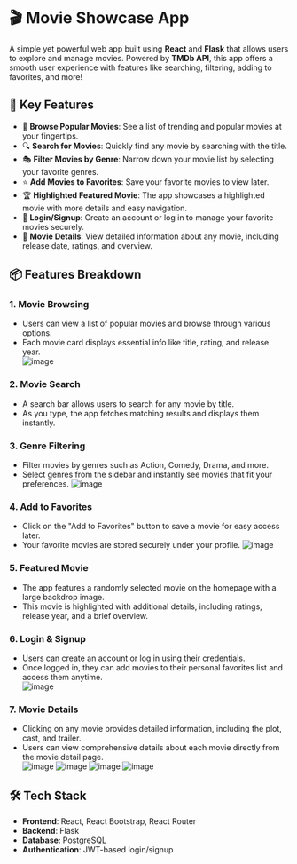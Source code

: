 # 🎬 Movie Showcase App  

A simple yet powerful web app built using **React** and **Flask** that allows users to explore and manage movies. Powered by **TMDb API**, this app offers a smooth user experience with features like searching, filtering, adding to favorites, and more!  

## 🚀 Key Features  

- 🎥 **Browse Popular Movies**: See a list of trending and popular movies at your fingertips.  
- 🔍 **Search for Movies**: Quickly find any movie by searching with the title.  
- 🎭 **Filter Movies by Genre**: Narrow down your movie list by selecting your favorite genres.  
- ⭐ **Add Movies to Favorites**: Save your favorite movies to view later.  
- 🏆 **Highlighted Featured Movie**: The app showcases a highlighted movie with more details and easy navigation.  
- 🔐 **Login/Signup**: Create an account or log in to manage your favorite movies securely.  
- 📜 **Movie Details**: View detailed information about any movie, including release date, ratings, and overview.  

## 📦 Features Breakdown  

### **1. Movie Browsing**  
- Users can view a list of popular movies and browse through various options.  
- Each movie card displays essential info like title, rating, and release year.  
![image](https://github.com/user-attachments/assets/635340e9-0ced-4041-9e33-18a2c4c49296)

### **2. Movie Search**  
- A search bar allows users to search for any movie by title.  
- As you type, the app fetches matching results and displays them instantly.

### **3. Genre Filtering**  
- Filter movies by genres such as Action, Comedy, Drama, and more.  
- Select genres from the sidebar and instantly see movies that fit your preferences.
![image](https://github.com/user-attachments/assets/01647ca6-e3d3-4fdf-8987-2cfa902d48e8)

### **4. Add to Favorites**  
- Click on the "Add to Favorites" button to save a movie for easy access later.  
- Your favorite movies are stored securely under your profile.
![image](https://github.com/user-attachments/assets/d8750407-6c35-40f8-8f1b-de7d89cc1c63)

### **5. Featured Movie**  
- The app features a randomly selected movie on the homepage with a large backdrop image.  
- This movie is highlighted with additional details, including ratings, release year, and a brief overview.  

### **6. Login & Signup**  
- Users can create an account or log in using their credentials.  
- Once logged in, they can add movies to their personal favorites list and access them anytime.  
 ![image](https://github.com/user-attachments/assets/02d44246-52cd-46fc-bfc7-5b92aaacf3ed)

### **7. Movie Details**  
- Clicking on any movie provides detailed information, including the plot, cast, and trailer.  
- Users can view comprehensive details about each movie directly from the movie detail page.  
![image](https://github.com/user-attachments/assets/2efb94bb-a883-4022-951f-0c9fd3b24429)
![image](https://github.com/user-attachments/assets/8aebdf1c-2463-449b-8398-00bb27af55b5)
![image](https://github.com/user-attachments/assets/58fe68f5-e38a-499c-bb2a-1a91ecaa3961)
![image](https://github.com/user-attachments/assets/4024beca-bf7e-40f6-8109-7d43eea8b057)


## 🛠️ Tech Stack  

- **Frontend**: React, React Bootstrap, React Router  
- **Backend**: Flask  
- **Database**: PostgreSQL  
- **Authentication**: JWT-based login/signup  
